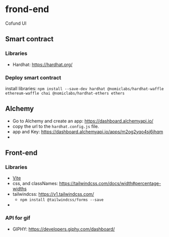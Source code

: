 # frond-end
Cofund UI

## Smart contract

### Libraries
- Hardhat: https://hardhat.org/



### Deploy smart contract
install libraries:
`npm install --save-dev hardhat @nomiclabs/hardhat-waffle ethereum-waffle chai @nomiclabs/hardhat-ethers ethers`


## Alchemy
- Go to Alchemy and create an app: https://dashboard.alchemyapi.io/
- copy the url to the `hardhat.config.js` file.
- app and Key: https://dashboard.alchemyapi.io/apps/m2og2yqo4sj6jhqm
- 



## Front-end

### Libraries

- [Vite](https://vitejs.dev/guide/)
- css, and classNames: https://tailwindcss.com/docs/width#percentage-widths
- tailwindcss: https://v1.tailwindcss.com/ 
  -  `npm install @tailwindcss/forms --save`
-  

### API for gif 
- GIPHY: https://developers.giphy.com/dashboard/